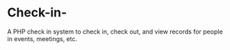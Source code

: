 # Check-in-
A PHP check in system to check in, check out, and view records for people in events, meetings, etc.
